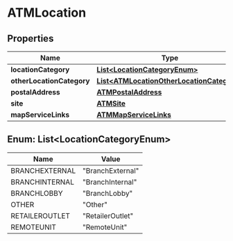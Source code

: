 
# ATMLocation

## Properties
Name | Type | Description | Notes
------------ | ------------- | ------------- | -------------
**locationCategory** | [**List&lt;LocationCategoryEnum&gt;**](#List&lt;LocationCategoryEnum&gt;) |  |  [optional]
**otherLocationCategory** | [**List&lt;ATMLocationOtherLocationCategory&gt;**](ATMLocationOtherLocationCategory.md) |  |  [optional]
**postalAddress** | [**ATMPostalAddress**](ATMPostalAddress.md) |  |  [optional]
**site** | [**ATMSite**](ATMSite.md) |  |  [optional]
**mapServiceLinks** | [**ATMMapServiceLinks**](ATMMapServiceLinks.md) |  |  [optional]


<a name="List<LocationCategoryEnum>"></a>
## Enum: List&lt;LocationCategoryEnum&gt;
Name | Value
---- | -----
BRANCHEXTERNAL | &quot;BranchExternal&quot;
BRANCHINTERNAL | &quot;BranchInternal&quot;
BRANCHLOBBY | &quot;BranchLobby&quot;
OTHER | &quot;Other&quot;
RETAILEROUTLET | &quot;RetailerOutlet&quot;
REMOTEUNIT | &quot;RemoteUnit&quot;




